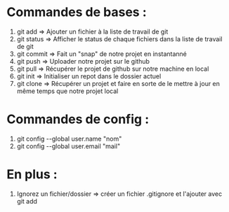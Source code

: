 # Commandes de bases : 

1. git add => Ajouter un fichier à la liste de travail de git
2. git status => Afficher le status de chaque fichiers dans la liste de travail de git
3. git commit => Fait un "snap" de notre projet en instantanné
4. git push => Uploader notre projet sur le github
5. git pull => Récupérer le projet de github sur notre machine en local
6. git init => Initialiser un repot dans le dossier actuel
7. git clone => Récupérer un projet et faire en sorte de le mettre à jour en même temps que notre projet local


# Commandes de config :

1. git config --global user.name "nom"
2. git config --global user.email "mail"

# En plus :

1. Ignorez un fichier/dossier => créer un fichier .gitignore et l'ajouter avec git add
